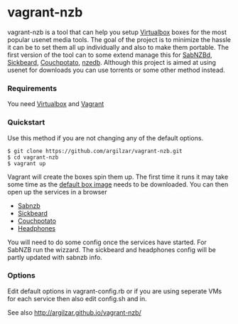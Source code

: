 vagrant-nzb
===========
vagrant-nzb is a tool that can help you setup [Virtualbox](https://www.virtualbox.org/wiki/Downloads) boxes for the most popular usenet media tools. The goal of the project is to minimize the hassle it can be to set them all up individually and also to make them portable. The first version of the tool can to some extend manage this for [SabNZBd](http://sabnzbd.org/), [Sickbeard](http://sickbeard.com/), [Couchpotato](https://couchpota.to/), [nzedb](https://github.com/nZEDb/nZEDb). Although this project is aimed at using usenet for downloads you can use torrents or some other method instead.

### Requirements
You need [Virtualbox](https://www.virtualbox.org/wiki/Downloads) and [Vagrant](http://www.vagrantup.com/)

### Quickstart
Use this method if you are not changing any of the default options.

```
$ git clone https://github.com/argilzar/vagrant-nzb.git
$ cd vagrant-nzb
$ vagrant up
```
Vagrant will create the boxes spin them up. The first time it runs it may take some time as the [default box image](http://cloud-images.ubuntu.com/vagrant/raring/current/raring-server-cloudimg-amd64-vagrant-disk1.box) needs to be downloaded. You can then open up the services in a browser

* [Sabnzb](http://localhost:8080/)
* [Sickbeard](http://localhost:8081/)
* [Couchpotato](http://localhost:5050/)
* [Headphones](http://localhost:8181/)

You will need to do some config once the services have started. For SabNZB run the wizzard. The sickbeard and headphones config will be partly updated with sabnzb info.

### Options
Edit default options in vagrant-config.rb or if you are using seperate VMs for each service then also edit config.sh and in.

See also http://argilzar.github.io/vagrant-nzb/
